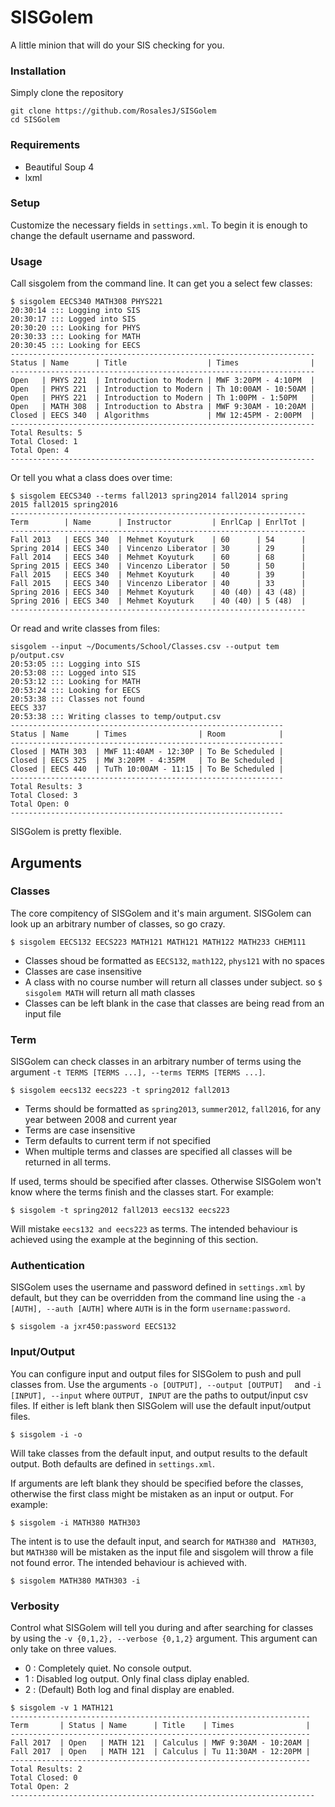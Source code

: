 # SISGolem
A little minion that will do your SIS checking for you.

### Installation
Simply clone the repository
```
git clone https://github.com/RosalesJ/SISGolem
cd SISGolem
```

### Requirements
* Beautiful Soup 4
* lxml

### Setup
Customize the necessary fields in ```settings.xml```. To begin it is enough to change the default username and password.

### Usage
Call sisgolem from the command line. It can get you a select few classes:

```
$ sisgolem EECS340 MATH308 PHYS221
20:30:14 ::: Logging into SIS
20:30:17 ::: Logged into SIS
20:30:20 ::: Looking for PHYS
20:30:33 ::: Looking for MATH
20:30:45 ::: Looking for EECS
--------------------------------------------------------------------
Status | Name      | Title                  | Times                |
--------------------------------------------------------------------
Open   | PHYS 221  | Introduction to Modern | MWF 3:20PM - 4:10PM  |
Open   | PHYS 221  | Introduction to Modern | Th 10:00AM - 10:50AM |
Open   | PHYS 221  | Introduction to Modern | Th 1:00PM - 1:50PM   |
Open   | MATH 308  | Introduction to Abstra | MWF 9:30AM - 10:20AM |
Closed | EECS 340  | Algorithms             | MW 12:45PM - 2:00PM  |
--------------------------------------------------------------------
Total Results: 5
Total Closed: 1
Total Open: 4
--------------------------------------------------------------------
```
Or tell you what a class does over time:
```
$ sisgolem EECS340 --terms fall2013 spring2014 fall2014 spring
2015 fall2015 spring2016
------------------------------------------------------------------
Term        | Name      | Instructor         | EnrlCap | EnrlTot |
------------------------------------------------------------------
Fall 2013   | EECS 340  | Mehmet Koyuturk    | 60      | 54      |
Spring 2014 | EECS 340  | Vincenzo Liberator | 30      | 29      |
Fall 2014   | EECS 340  | Mehmet Koyuturk    | 60      | 68      |
Spring 2015 | EECS 340  | Vincenzo Liberator | 50      | 50      |
Fall 2015   | EECS 340  | Mehmet Koyuturk    | 40      | 39      |
Fall 2015   | EECS 340  | Vincenzo Liberator | 40      | 33      |
Spring 2016 | EECS 340  | Mehmet Koyuturk    | 40 (40) | 43 (48) |
Spring 2016 | EECS 340  | Mehmet Koyuturk    | 40 (40) | 5 (48)  |
------------------------------------------------------------------
```
Or read and write classes from files:
```
sisgolem --input ~/Documents/School/Classes.csv --output tem
p/output.csv
20:53:05 ::: Logging into SIS
20:53:08 ::: Logged into SIS
20:53:12 ::: Looking for MATH
20:53:24 ::: Looking for EECS
20:53:38 ::: Classes not found
EECS 337
20:53:38 ::: Writing classes to temp/output.csv
-------------------------------------------------------------
Status | Name      | Times                | Room            |
-------------------------------------------------------------
Closed | MATH 303  | MWF 11:40AM - 12:30P | To Be Scheduled |
Closed | EECS 325  | MW 3:20PM - 4:35PM   | To Be Scheduled |
Closed | EECS 440  | TuTh 10:00AM - 11:15 | To Be Scheduled |
-------------------------------------------------------------
Total Results: 3
Total Closed: 3
Total Open: 0
-------------------------------------------------------------
```
SISGolem is pretty flexible.
## Arguments
### Classes
The core compitency of SISGolem and it's main argument. SISGolem can look up an arbitrary number of classes, so go crazy.
```
$ sisgolem EECS132 EECS223 MATH121 MATH121 MATH122 MATH233 CHEM111
```
* Classes shoud be formatted as ```EECS132```, ```math122```, ```phys121``` with no spaces
* Classes are case insensitive
* A class with no course number will return all classes under subject. so ```$ sisgolem MATH``` will return all math classes
* Classes can be left blank in the case that classes are being read from an input file
### Term
SISGolem can check classes in an arbitrary number of terms using the argument ```-t TERMS [TERMS ...], --terms TERMS [TERMS ...]```.
```
$ sisgolem eecs132 eecs223 -t spring2012 fall2013
```
* Terms should be formatted as ```spring2013```, ```summer2012```, ```fall2016```, for any year between 2008 and current year
* Terms are case insensitive
* Term defaults to current term if not specified
* When multiple terms and classes are specified all classes will be returned in all terms.

If used, terms should be specified after classes. Otherwise SISGolem won't know where the terms finish and the classes start. For example:
```
$ sisgolem -t spring2012 fall2013 eecs132 eecs223
```
Will mistake ```eecs132 and eecs223``` as terms. The intended behaviour is achieved using the example at the beginning of this section.
### Authentication
SISGolem uses the username and password defined in ```settings.xml``` by default, but they can be overridden from the command line using the ```-a [AUTH], --auth [AUTH]``` where ```AUTH``` is in the form ```username:password```.
```
$ sisgolem -a jxr450:password EECS132
```
### Input/Output
You can configure input and output files for SISGolem to push and pull classes from. Use the arguments ```-o [OUTPUT], --output [OUTPUT]  ``` and ```-i [INPUT], --input``` where ```OUTPUT, INPUT``` are the paths to output/input csv files. If either is left blank then SISGolem will use the default input/output files.
```
$ sisgolem -i -o
```
Will take classes from the default input, and output results to the default output. Both defaults are defined in ```settings.xml```.

If arguments are left blank they should be specified before the classes, otherwise the first class might be mistaken as an input or output. For example:
```
$ sisgolem -i MATH380 MATH303
```
The intent is to use the default input, and search for ```MATH380``` and ``` MATH303```, but ```MATH380``` will be mistaken as the input file and sisgolem will throw a file not found error. The intended behaviour is achieved with.
```
$ sisgolem MATH380 MATH303 -i
```

### Verbosity
Control what SISGolem will tell you during and after searching for classes by using the ```-v {0,1,2}, --verbose {0,1,2}``` argument. This argument can only take on three values.
* 0 : Completely quiet. No console output.
* 1 : Disabled log output. Only final class diplay enabled.
* 2 : (Default) Both log and final display are enabled.
```
$ sisgolem -v 1 MATH121
-------------------------------------------------------------------
Term       | Status | Name      | Title    | Times                |
-------------------------------------------------------------------
Fall 2017  | Open   | MATH 121  | Calculus | MWF 9:30AM - 10:20AM |
Fall 2017  | Open   | MATH 121  | Calculus | Tu 11:30AM - 12:20PM |
-------------------------------------------------------------------
Total Results: 2
Total Closed: 0
Total Open: 2
--------------------------------------------------------------------
```
